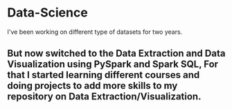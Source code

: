 # Data-Science
I've been working on different type of datasets for two years. 
## But now switched to the Data Extraction and Data Visualization using PySpark and Spark SQL, For that I started learning different courses and doing projects to add more skills to my repository on Data Extraction/Visualization.
